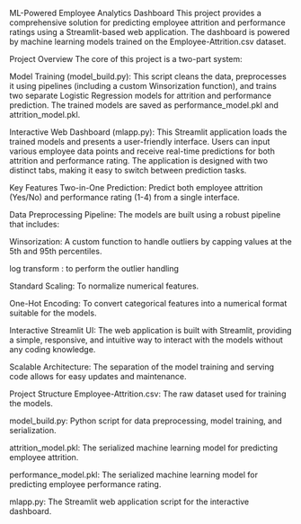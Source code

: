 ML-Powered Employee Analytics Dashboard
This project provides a comprehensive solution for predicting employee attrition and performance ratings using a Streamlit-based web application. The dashboard is powered by machine learning models trained on the Employee-Attrition.csv dataset.

Project Overview
The core of this project is a two-part system:

Model Training (model_build.py): This script cleans the data, preprocesses it using pipelines (including a custom Winsorization function), and trains two separate Logistic Regression models for attrition and performance prediction. The trained models are saved as performance_model.pkl and attrition_model.pkl.

Interactive Web Dashboard (mlapp.py): This Streamlit application loads the trained models and presents a user-friendly interface. Users can input various employee data points and receive real-time predictions for both attrition and performance rating. The application is designed with two distinct tabs, making it easy to switch between prediction tasks.

Key Features
Two-in-One Prediction: Predict both employee attrition (Yes/No) and performance rating (1-4) from a single interface.

Data Preprocessing Pipeline: The models are built using a robust pipeline that includes:

Winsorization: A custom function to handle outliers by capping values at the 5th and 95th percentiles.

log transform : to perform the outlier handling

Standard Scaling: To normalize numerical features.

One-Hot Encoding: To convert categorical features into a numerical format suitable for the models.

Interactive Streamlit UI: The web application is built with Streamlit, providing a simple, responsive, and intuitive way to interact with the models without any coding knowledge.

Scalable Architecture: The separation of the model training and serving code allows for easy updates and maintenance.

Project Structure
Employee-Attrition.csv: The raw dataset used for training the models.

model_build.py: Python script for data preprocessing, model training, and serialization.

attrition_model.pkl: The serialized machine learning model for predicting employee attrition.

performance_model.pkl: The serialized machine learning model for predicting employee performance rating.

mlapp.py: The Streamlit web application script for the interactive dashboard.
